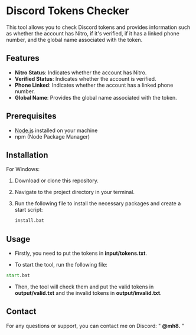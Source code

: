 # Discord Tokens Checker

This tool allows you to check Discord tokens and provides information such as whether the account has Nitro, if it's verified, if it has a linked phone number, and the global name associated with the token.

## Features

- **Nitro Status**: Indicates whether the account has Nitro.
- **Verified Status**: Indicates whether the account is verified.
- **Phone Linked**: Indicates whether the account has a linked phone number.
- **Global Name**: Provides the global name associated with the token.

## Prerequisites

- [Node.js](https://nodejs.org/) installed on your machine
- npm (Node Package Manager)

## Installation

For Windows:

1. Download or clone this repository.
2. Navigate to the project directory in your terminal.
3. Run the following file to install the necessary packages and create a start script:

   ```cmd
   install.bat
   ```

## Usage

- Firstly, you need to put the tokens in **input/tokens.txt**.

- To start the tool, run the following file:

```cmd
start.bat
```

- Then, the tool will check them and put the valid tokens in **output/valid.txt** and the invalid tokens in **output/invalid.txt**.

## Contact

For any questions or support, you can contact me on Discord: " **@mh8.** "
